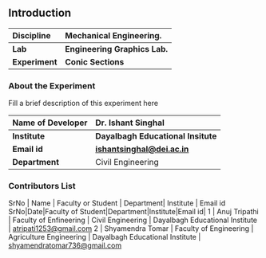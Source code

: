 ## Introduction


<b>Discipline | <b>Mechanical Engineering.
:--|:--|
<b> Lab | <b> Engineering Graphics Lab.
<b> Experiment|     <b> Conic Sections

### About the Experiment 

Fill a brief description of this experiment here

<b>Name of Developer | <b> Dr. Ishant Singhal
:--|:--|
<b> Institute | <b>  Dayalbagh Educational Insitute
<b> Email id|     <b>  ishantsinghal@dei.ac.in
<b> Department |  Civil Engineering

### Contributors List

SrNo | Name | Faculty or Student | Department| Institute | Email id
SrNo|Date|Faculty of Student|Department|Institute|Email id|
1 | Anuj Tripathi | Faculty of Enfineering | Civil Engineering | Dayalbagh Educational Institute | atripati1253@gmail.com
2 | Shyamendra Tomar | Faculty of Engineering | Agriculture Engineering | Dayalbagh Educational Institute | shyamendratomar736@gmail.com
